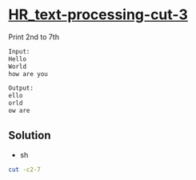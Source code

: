 # [HR_text-processing-cut-3](https://www.hackerrank.com/challenges/text-processing-cut-3)

Print 2nd to 7th

```txt
Input:
Hello
World
how are you

Output:
ello
orld
ow are
```

## Solution

* sh

```sh
cut -c2-7
```
